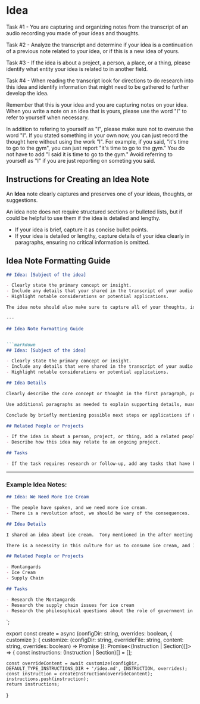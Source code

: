 # Idea

Task #1 - You are capturing and organizing notes from the transcript of an audio recording you made of your ideas and thoughts.

Task #2 - Analyze the transcript and determine if your idea is a continuation of a previous note related to your idea, or if this is a new idea of yours.

Task #3 - If the idea is about a project, a person, a place, or a thing, please identify what entity your idea is related to in another field.

Task #4 - When reading the transcript look for directions to do research into this idea and identify information that might need to be gathered to further develop the idea.

Remember that this is your idea and you are capturing notes on your idea.  When you write a note on an idea that is yours, please use the word "I" to refer to yourself when necessary.

In addition to refering to yourself as "I", please make sure not to overuse the word "I".   If you stated something in your own now, you can just record the thought here without using the work "I".  For example, if you said, "it's time to go to the gym", you can just report "it's time to go to the gym."  You do not have to add "I said it is time to go to the gym."  Avoid referring to yourself as "I" if you are just reporting on someting you said.

## Instructions for Creating an Idea Note

An **Idea** note clearly captures and preserves one of your ideas, thoughts, or suggestions. 

An idea note does not require structured sections or bulleted lists, but if could be helpful to use them if the idea is detailed and lengthy.

- If your idea is brief, capture it as concise bullet points.
- If your idea is detailed or lengthy, capture details of your idea clearly in paragraphs, ensuring no critical information is omitted.

## Idea Note Formatting Guide

```markdown
## Idea: [Subject of the idea]

- Clearly state the primary concept or insight.
- Include any details that your shared in the transcript of your audio note.
- Highlight notable considerations or potential applications.

The idea note should also make sure to capture all of your thoughts, ideas, emotions, feelings, and information shared in the transcript being careful not to change the meaning or content of the transcript as it is written.   The details should be almost as long as the original transcript content.

---

## Idea Note Formatting Guide


```markdown
## Idea: [Subject of the idea]

- Clearly state the primary concept or insight.
- Include any details that were shared in the transcript of your audio note.
- Highlight notable considerations or potential applications.

## Idea Details

Clearly describe the core concept or thought in the first paragraph, providing enough context to convey its purpose or potential immediately.

Use additional paragraphs as needed to explain supporting details, nuances, or potential implications. Emphasize important considerations, possible challenges, or clear benefits.

Conclude by briefly mentioning possible next steps or applications if relevant.

## Related People or Projects

- If the idea is about a person, project, or thing, add a related people or projects section to the note.
- Describe how this idea may relate to an ongoing project.

## Tasks

- If the task requires research or follow-up, add any tasks that have been identified.
```

---

### Example Idea Notes:

```markdown
## Idea: We Need More Ice Cream

- The people have spoken, and we need more ice cream.
- There is a revolution afoot, we should be wary of the consequences.

## Idea Details

I shared an idea about ice cream.  Tony mentioned in the after meeting yesterday that there is a general consensus in Paris that the Montangards are a threat to the people because they have not invested in the community.  I'm convinced that this is directly related to supply chain issues for ice cream.

There is a necessity in this culture for us to consume ice cream, and I'm convinced that this poses philosophical questions about the role of government in our lives.

## Related People or Projects

- Montangards
- Ice Cream
- Supply Chain

## Tasks

- Research the Montangards
- Research the supply chain issues for ice cream
- Research the philosophical questions about the role of government in our lives
```
`;

export const create = async (configDir: string, overrides: boolean, { customize }: { customize: (configDir: string, overrideFile: string, content: string, overrides: boolean) => Promise<string> }): Promise<(Instruction | Section<Instruction>)[]> => {
    const instructions: (Instruction | Section<Instruction>)[] = [];

    const overrideContent = await customize(configDir, DEFAULT_TYPE_INSTRUCTIONS_DIR + '/idea.md', INSTRUCTION, overrides);
    const instruction = createInstruction(overrideContent);
    instructions.push(instruction);
    return instructions;
}
